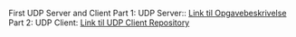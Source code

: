 First UDP Server and Client 
Part 1: UDP Server:: [Link til Opgavebeskrivelse](https://docs.google.com/document/d/1JtWN97zoGTzHaHwIMUMMjhYv6BeQ2fP7EL0iOEr8daE/edit?tab=t.0#heading=h.kcrxxqwstlrj)
Part 2: UDP Client: [Link til UDP Client Repository](https://github.com/khuu86/UDPClient)
